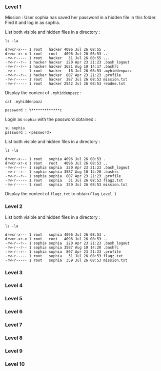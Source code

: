 ### Level 1
Mission : User sophia has saved her password in a hidden file in this folder. Find it and log in as sophia.

List both visible and hidden files in a directory :
```
ls -la

drwxr-x--- 1 root   hacker 4096 Jul 26 08:55 .
drwxr-xr-x 1 root   root   4096 Jul 26 08:53 ..
-rw-r----- 1 root   hacker   31 Jul 26 08:55 ...
-rw-r--r-- 1 hacker hacker  220 Apr 23 21:23 .bash_logout
-rw-r--r-- 1 hacker hacker 3621 Aug 10 14:17 .bashrc
-rw-r----- 1 root   hacker   16 Jul 26 08:53 .myhiddenpazz
-rw-r--r-- 1 hacker hacker  807 Apr 23 21:23 .profile
-rw-r----- 1 root   hacker  287 Jul 26 08:53 mission.txt
-rw-r----- 1 root   hacker 2542 Jul 26 08:53 readme.txt
```
Display the content of `.myhiddenpazz` :

`cat .myhiddenpazz`

`password : Y*************c`

Login as `sophia` with the password obtained :

```
su sophia
password : <password>
```

List both visible and hidden files in a directory :

```
ls -la

drwxr-x--- 1 root   sophia 4096 Jul 26 08:53 .
drwxr-xr-x 1 root   root   4096 Jul 26 08:53 ..
-rw-r--r-- 1 sophia sophia  220 Apr 23 21:23 .bash_logout
-rw-r--r-- 1 sophia sophia 3587 Aug 10 14:20 .bashrc
-rw-r--r-- 1 sophia sophia  807 Apr 23 21:23 .profile
-rw-r----- 1 root   sophia   31 Jul 26 08:53 flagz.txt
-rw-r----- 1 root   sophia  359 Jul 26 08:53 mission.txt
```

Display the content of `flagz.txt` to obtain `Flag Level 1`

### Level 2


List both visible and hidden files in a directory :

```
ls -la

drwxr-x--- 1 root   sophia 4096 Jul 26 08:53 .
drwxr-xr-x 1 root   root   4096 Jul 26 08:53 ..
-rw-r--r-- 1 sophia sophia  220 Apr 23 21:23 .bash_logout
-rw-r--r-- 1 sophia sophia 3587 Aug 10 14:20 .bashrc
-rw-r--r-- 1 sophia sophia  807 Apr 23 21:23 .profile
-rw-r----- 1 root   sophia   31 Jul 26 08:53 flagz.txt
-rw-r----- 1 root   sophia  359 Jul 26 08:53 mission.txt
```


### Level 3
### Level 4
### Level 5
### Level 6
### Level 7
### Level 8
### Level 9
### Level 10
